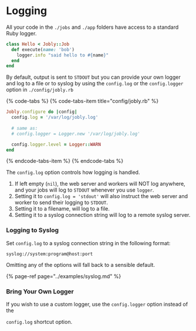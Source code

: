 # Logging

All your code in the `./jobs` and `./app` folders have access to a standard Ruby logger.

```ruby
class Hello < Jobly::Job
  def execute(name: 'bob')
    logger.info "said hello to #{name}"
  end
end
```

By default, output is sent to `STDOUT` but you can provide your own logger and log to a file or to syslog by using the `config.log` or the `config.logger` option in `./config/jobly.rb`

{% code-tabs %}
{% code-tabs-item title="config/jobly.rb" %}
```ruby
Jobly.configure do |config|
  config.log = '/var/log/jobly.log'
  
  # same as:
  # config.logger = Logger.new '/var/log/jobly.log'

  config.logger.level = Logger::WARN
end
```
{% endcode-tabs-item %}
{% endcode-tabs %}

The `config.log` option controls how logging is handled.

1. If left empty \(`nil`\), the web server and workers will NOT log anywhere, and your jobs will log to `STDOUT` whenever you use `logger`.
2. Setting it to `config.log = 'stdout'` will also instruct the web server and worker to send their logging to `STDOUT`.
3. Setting it to a filename, will log to a file.
4. Setting it to a syslog connection string will log to a remote syslog server. 

### Logging to Syslog

Set `config.log` to a syslog connection string in the following format:

`syslog://system:program@host:port`

Omitting any of the options will fall back to a sensible default.

{% page-ref page="../examples/syslog.md" %}

### Bring Your Own Logger

If you wish to use a custom logger, use the `config.logger` option instead of the 

`config.log` shortcut option.

